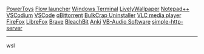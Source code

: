 [PowerToys](https://github.com/microsoft/PowerToys)
[Flow launcher](https://github.com/Flow-Launcher/Flow.Launcher)
[Windows Terminal](https://github.com/microsoft/terminal)
[LivelyWallpaper](https://github.com/rocksdanister/lively)
[Notepad++](https://github.com/notepad-plus-plus/notepad-plus-plus)
[VSCodium](https://github.com/VSCodium/vscodium)
[VSCode](https://github.com/microsoft/vscode)
[qBittorrent](https://github.com/qbittorrent/qBittorrent)
[BulkCrap Uninstaller](https://github.com/Klocman/Bulk-Crap-Uninstaller)
[VLC media player](https://github.com/videolan/vlc)
[FireFox]()
[LibreFox](https://github.com/intika/Librefox)
[Brave](https://github.com/brave/brave-browser)
[BleachBit](https://github.com/bleachbit/bleachbit)
[Anki](https://github.com/ankitects/anki)
[VB-Audio Software](https://vb-audio.com/Voicemeeter/index.htm)
[simple-http-server](https://github.com/TheWaWaR/simple-http-server)

----------

wsl
